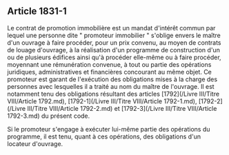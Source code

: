 Article 1831-1
----
Le contrat de promotion immobilière est un mandat d'intérêt commun par lequel
une personne dite " promoteur immobilier " s'oblige envers le maître d'un
ouvrage à faire procéder, pour un prix convenu, au moyen de contrats de louage
d'ouvrage, à la réalisation d'un programme de construction d'un ou de plusieurs
édifices ainsi qu'à procéder elle-même ou à faire procéder, moyennant une
rémunération convenue, à tout ou partie des opérations juridiques,
administratives et financières concourant au même objet. Ce promoteur est garant
de l'exécution des obligations mises à la charge des personnes avec lesquelles
il a traité au nom du maître de l'ouvrage. Il est notamment tenu des obligations
résultant des articles [1792](/Livre III/Titre VIII/Article 1792.md), [1792-1](/Livre III/Titre VIII/Article 1792-1.md), [1792-2](/Livre III/Titre VIII/Article 1792-2.md) et [1792-3](/Livre III/Titre VIII/Article 1792-3.md) du présent code.

Si le promoteur s'engage à exécuter lui-même partie des opérations du programme,
il est tenu, quant à ces opérations, des obligations d'un locateur d'ouvrage.
